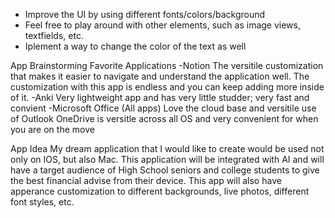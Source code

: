 - Improve the UI by using different fonts/colors/background
- Feel free to play around with other elements, such as image views, textfields, etc.
- Iplement a way to change the color of the text as well

App Brainstorming 
  Favorite Applications
    -Notion
      The versitile customization that makes it easier to navigate and understand the application well.
      The customization with this app is endless and you can keep adding more inside of it. 
    -Anki
      Very lightweight app and has very little studder; 
      very fast and convient 
    -Microsoft Office (All apps)
      Love the cloud base and versitile use of Outlook
      OneDrive is versitle across all OS and very convenient for when you are on the move

App Idea
  My dream application that I would like to create would be used not only on IOS, but also Mac. This application will be integrated with AI and will have a target audience of High School seniors and 
  college students to give the best financial advise from their device. This app will also have apperance customization to different backgrounds, live photos, different font styles, etc. 

